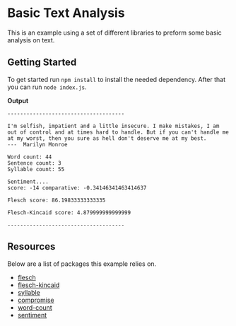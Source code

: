 # Basic Text Analysis

This is an example using a set of different libraries to preform some basic analysis on text.

## Getting Started

To get started run `npm install` to install the needed dependency. After that you can run `node index.js`.

**Output**

```
-------------------------------------

I'm selfish, impatient and a little insecure. I make mistakes, I am out of control and at times hard to handle. But if you can't handle me at my worst, then you sure as hell don't deserve me at my best.
---  Marilyn Monroe

Word count: 44
Sentence count: 3
Syllable count: 55

Sentiment....
score: -14 comparative: -0.34146341463414637

Flesch score: 86.19833333333335

Flesch-Kincaid score: 4.879999999999999

-------------------------------------
```

## Resources

Below are a list of packages this example relies on.

* [flesch](https://github.com/words/flesch)
* [flesch-kincaid](https://github.com/words/flesch-kincaid)
* [syllable](https://github.com/words/syllable)
* [compromise](https://github.com/nlp-compromise/compromise)
* [word-count](https://github.com/yuehu/word-count)
* [sentiment](https://github.com/thisandagain/sentiment)